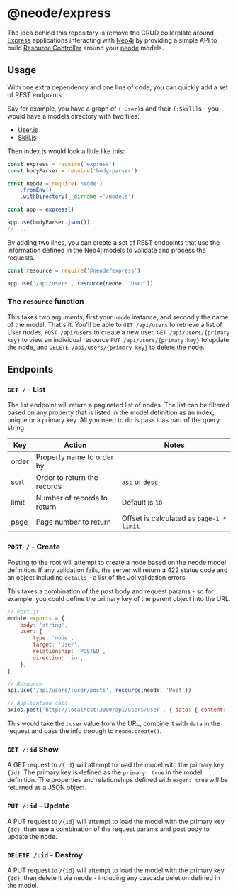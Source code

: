 # @neode/express

The idea behind this repository is remove the CRUD boilerplate around [Express](https://expressjs.com/) applications interacting with [Neo4j](https://www.neo4j.com/) by providing a simple API to build [Resource Controller](https://laravel.com/docs/5.7/controllers#resource-controllers) around your [neode](https://github.com/adam-cowley/neode) models.


## Usage

With one extra dependency and one line of code, you can quickly add a set of REST endpoints.

Say for example, you have a graph of `(:User)`s and their `(:Skill)`s - you would have a models directory with two files:
- [User.js](https://github.com/adam-cowley/neode-express/blob/master/test/models/User.js)
- [Skill.js](https://github.com/adam-cowley/neode-express/blob/master/test/models/User.js)

Then index.js would look a little like this:

```js
const express = require('express')
const bodyParser = require('body-parser')

const neode = require('neode')
    .fromEnv()
    .withDirectory(__dirname +'/models')

const app = express()

app.use(bodyParser.json())
// ...
```

By adding two lines, you can create a set of REST endpoints that use the information defined in the Neo4j models to validate and process the requests.

```js
const resource = require('@neode/express')

app.use('/api/users', resource(neode, 'User'))
```

### The `resource` function

This takes two arguments, first your `neode` instance, and secondly the name of the model.  That's it.  You'll be able to `GET /api/users` to retrieve a list of User nodes, `POST /api/users` to create a new user, `GET /api/users/{primary key}` to view an individual resource `PUT /api/users/{primary key}` to update the node, and `DELETE /api/users/{primary key}` to delete the node.


## Endpoints

### `GET /` - List

The list endpoint will return a paginated list of nodes.  The list can be filtered based on any property that is listed in the model definition as an index, unique or a primary key.  All you need to do is pass it as part of the query string.


Key | Action | Notes
-- | -- | --
order | Property name to order by
sort | Order to return the records | `asc` or `desc`
limit | Number of records to return | Default is `10`
page | Page number to return | Offset is calculated as `page-1 * limit`

### `POST /` - Create

Posting to the root will attempt to create a node based on the neode model definition.  If any validation fails, the server wll return a 422 status code and an object including `details` - a list of the Joi validation errors.

This takes a combination of the post body and request params - so for example, you could define the primary key of the parent object into the URL.

```js
// Post.js
module.exports = {
    body: 'string',
    user: {
        type: 'node',
        target: 'User',
        relationship: 'POSTED',
        direction: 'in',
    },
}

// Resource
api.use('/api/users/:user/posts', resource(neode, 'Post'))

// Application call
axios.post('http://localhost:3000/api/users/user', { data: { content: 'Lorem ipsum' } })
```
This would take the `:user` value from the URL, combine it with `data` in the request and pass the info through to `neode.create()`.

### `GET /:id` Show

A GET request to `/{id}` will attempt to load the model with the primary key `{id}`.  The primary key is defined as the `primary: true` in the model definition.  The properties and relationships defined with `eager: true` will be returned as a JSON object.

### `PUT /:id` - Update

A PUT request to `/{id}` will attempt to load the model with the primary key `{id}`, then use a combination of the request params and post body to update the node.

### `DELETE /:id` - Destroy

A PUT request to `/{id}` will attempt to load the model with the primary key `{id}`, then delete it via neode - including any cascade deletion defined in the model.